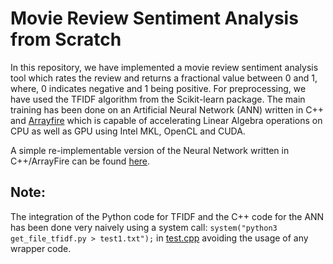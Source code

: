 # Movie Review Sentiment Analysis from Scratch

In this repository, we have implemented a movie review sentiment analysis tool which rates the review and returns a fractional value between 0 and 1, where, 0 indicates negative and 1 being positive. For preprocessing, we have used the TFIDF algorithm from the Scikit-learn package. The main training has been done on an Artificial Neural Network (ANN) written in C++ and [Arrayfire](http://arrayfire.org/docs/index.htm) which is capable of accelerating Linear Algebra operations on CPU as well as GPU using Intel MKL, OpenCL and CUDA.

A simple re-implementable version of the Neural Network written in C++/ArrayFire can be found [here](https://github.com/codebuddha/Neural_Networks_from_Scratch).

## Note:

The integration of the Python code for TFIDF and the C++ code for the ANN has been done very naively using a system call: `system("python3 get_file_tfidf.py > test1.txt");` in [test.cpp](https://github.com/DarkStar1997/Movie-Review-Sentiment-Analysis/blob/master/test.cpp) avoiding the usage of any wrapper code. 
